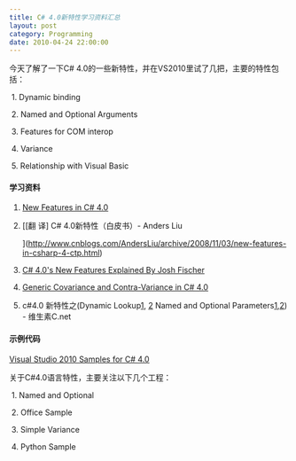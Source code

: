 ```yaml
---
title: C# 4.0新特性学习资料汇总
layout: post
category: Programming
date: 2010-04-24 22:00:00
---
```


今天了解了一下C# 4.0的一些新特性，并在VS2010里试了几把，主要的特性包括：

&nbsp;1. Dynamic binding

&nbsp;2. Named and Optional Arguments

&nbsp;3. Features for COM interop

&nbsp;4. Variance

&nbsp;5. Relationship with Visual Basic

#### 学习资料

1.  <span id="ctl00_ctl00_Content_TabContentPanel_Content_wikiSourceLabel">[<a target="_blank" href="http://code.msdn.microsoft.com/Project/Download/FileDownload.aspx?ProjectName=cs2010samples&amp;DownloadId=10177">New Features in C# 4.0](http://code.msdn.microsoft.com/Project/Download/FileDownload.aspx?ProjectName=cs2010samples&amp;DownloadId=10177)</a></span>
2.  [[翻 译] C# 4.0新特性（白皮书）- Anders Liu

     ](http://www.cnblogs.com/AndersLiu/archive/2008/11/03/new-features-in-csharp-4-ctp.html)
3.  [C# 4.0's New Features Explained By Josh Fischer](http://www.codeproject.com/KB/cs/CSharp4Features.aspx)
4.  [Generic Covariance and Contra-Variance in C# 4.0](http://playdotnet.spaces.live.com/blog/cns%217F811570C85CF4EA%214600.entry)
5.  c#4.0 新特性之(Dynamic Lookup[1](http://www.cnblogs.com/fanweixiao/archive/2008/10/29/1322505.html), [2](http://www.cnblogs.com/fanweixiao/archive/2008/10/30/1322589.html) Named and Optional Parameters[1](http://www.cnblogs.com/fanweixiao/archive/2008/10/31/1323397.html),[2](http://www.cnblogs.com/fanweixiao/archive/2008/11/03/1325122.html)) - 维生素C.net

#### 示例代码
  
[Visual Studio 2010 Samples for C# 4.0](http://code.msdn.microsoft.com/cs2010samples)

关于C#4.0语言特性，主要关注以下几个工程：

&nbsp;1. Named and Optional

&nbsp;2. Office Sample

&nbsp;3. Simple Variance

&nbsp;4. Python Sample
